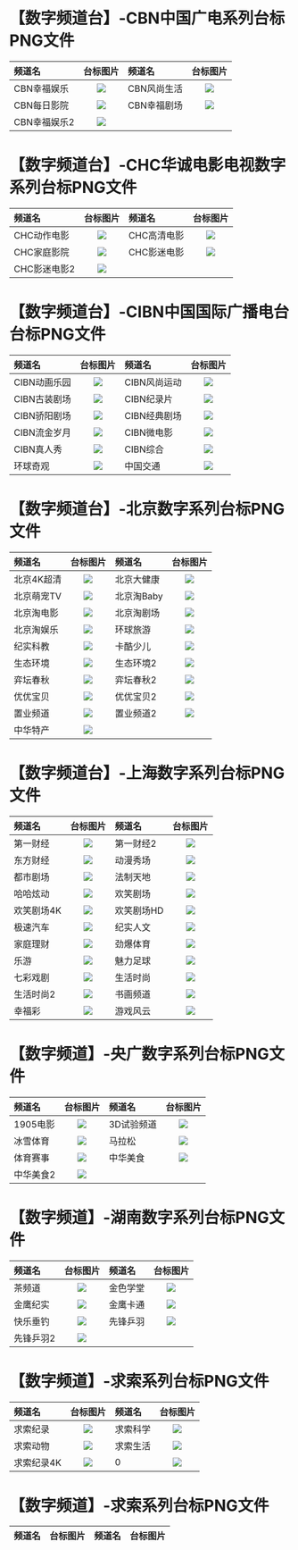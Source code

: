 # 【数字频道台】-CBN中国广电系列台标PNG文件
|频道名|台标图片|频道名|台标图片|
|:---|:---:|:---|:---:|
|CBN幸福娱乐|<img src="https://raw.githubusercontent.com/xiaolvdouya/TV-LOGO/refs/heads/main/%E6%95%B0%E5%AD%97%E9%A2%91%E9%81%93/CBN幸福娱乐.png">|CBN风尚生活|<img src="https://raw.githubusercontent.com/xiaolvdouya/TV-LOGO/refs/heads/main/%E6%95%B0%E5%AD%97%E9%A2%91%E9%81%93/CBN风尚生活.png">|
|CBN每日影院|<img src="https://raw.githubusercontent.com/xiaolvdouya/TV-LOGO/refs/heads/main/%E6%95%B0%E5%AD%97%E9%A2%91%E9%81%93/CBN每日影院.png">|CBN幸福剧场|<img src="https://raw.githubusercontent.com/xiaolvdouya/TV-LOGO/refs/heads/main/%E6%95%B0%E5%AD%97%E9%A2%91%E9%81%93/CBN幸福剧场.png">|
|CBN幸福娱乐2|<img src="https://raw.githubusercontent.com/xiaolvdouya/TV-LOGO/refs/heads/main/%E6%95%B0%E5%AD%97%E9%A2%91%E9%81%93/CBN幸福娱乐2.png">|
# 【数字频道台】-CHC华诚电影电视数字系列台标PNG文件
|频道名|台标图片|频道名|台标图片|
|:---|:---:|:---|:---:|
|CHC动作电影|<img src="https://raw.githubusercontent.com/xiaolvdouya/TV-LOGO/refs/heads/main/%E6%95%B0%E5%AD%97%E9%A2%91%E9%81%93/CHC动作电影.png">|CHC高清电影|<img src="https://raw.githubusercontent.com/xiaolvdouya/TV-LOGO/refs/heads/main/%E6%95%B0%E5%AD%97%E9%A2%91%E9%81%93/CHC高清电影.png">|
|CHC家庭影院|<img src="https://raw.githubusercontent.com/xiaolvdouya/TV-LOGO/refs/heads/main/%E6%95%B0%E5%AD%97%E9%A2%91%E9%81%93/CHC家庭影院.png">|CHC影迷电影|<img src="https://raw.githubusercontent.com/xiaolvdouya/TV-LOGO/refs/heads/main/%E6%95%B0%E5%AD%97%E9%A2%91%E9%81%93/CHC影迷电影.png">|
|CHC影迷电影2|<img src="https://raw.githubusercontent.com/xiaolvdouya/TV-LOGO/refs/heads/main/%E6%95%B0%E5%AD%97%E9%A2%91%E9%81%93/CHC影迷电影2.png">|
# 【数字频道台】-CIBN中国国际广播电台台标PNG文件
|频道名|台标图片|频道名|台标图片|
|:---|:---:|:---|:---:|
|CIBN动画乐园|<img src="https://raw.githubusercontent.com/xiaolvdouya/TV-LOGO/refs/heads/main/%E6%95%B0%E5%AD%97%E9%A2%91%E9%81%93/CIBN动画乐园.png">|CIBN风尚运动|<img src="https://raw.githubusercontent.com/xiaolvdouya/TV-LOGO/refs/heads/main/%E6%95%B0%E5%AD%97%E9%A2%91%E9%81%93/CIBN风尚运动.png">|
|CIBN古装剧场|<img src="https://raw.githubusercontent.com/xiaolvdouya/TV-LOGO/refs/heads/main/%E6%95%B0%E5%AD%97%E9%A2%91%E9%81%93/CIBN古装剧场.png">|CIBN纪录片|<img src="https://raw.githubusercontent.com/xiaolvdouya/TV-LOGO/refs/heads/main/%E6%95%B0%E5%AD%97%E9%A2%91%E9%81%93/CIBN纪录片.png">|
|CIBN骄阳剧场|<img src="https://raw.githubusercontent.com/xiaolvdouya/TV-LOGO/refs/heads/main/%E6%95%B0%E5%AD%97%E9%A2%91%E9%81%93/CIBN骄阳剧场.png">|CIBN经典剧场|<img src="https://raw.githubusercontent.com/xiaolvdouya/TV-LOGO/refs/heads/main/%E6%95%B0%E5%AD%97%E9%A2%91%E9%81%93/CIBN经典剧场.png">|
|CIBN流金岁月|<img src="https://raw.githubusercontent.com/xiaolvdouya/TV-LOGO/refs/heads/main/%E6%95%B0%E5%AD%97%E9%A2%91%E9%81%93/CIBN流金岁月.png">|CIBN微电影|<img src="https://raw.githubusercontent.com/xiaolvdouya/TV-LOGO/refs/heads/main/%E6%95%B0%E5%AD%97%E9%A2%91%E9%81%93/CIBN微电影.png">|
|CIBN真人秀|<img src="https://raw.githubusercontent.com/xiaolvdouya/TV-LOGO/refs/heads/main/%E6%95%B0%E5%AD%97%E9%A2%91%E9%81%93/CIBN真人秀.png">|CIBN综合|<img src="https://raw.githubusercontent.com/xiaolvdouya/TV-LOGO/refs/heads/main/%E6%95%B0%E5%AD%97%E9%A2%91%E9%81%93/CIBN综合.png">|
|环球奇观|<img src="https://raw.githubusercontent.com/xiaolvdouya/TV-LOGO/refs/heads/main/%E6%95%B0%E5%AD%97%E9%A2%91%E9%81%93/环球奇观.png">|中国交通|<img src="https://raw.githubusercontent.com/xiaolvdouya/TV-LOGO/refs/heads/main/%E6%95%B0%E5%AD%97%E9%A2%91%E9%81%93/中国交通.png">|
# 【数字频道台】-北京数字系列台标PNG文件
|频道名|台标图片|频道名|台标图片|
|:---|:---:|:---|:---:|
|北京4K超清|<img src="https://raw.githubusercontent.com/xiaolvdouya/TV-LOGO/refs/heads/main/%E6%95%B0%E5%AD%97%E9%A2%91%E9%81%93/北京4K超清.png">|北京大健康|<img src="https://raw.githubusercontent.com/xiaolvdouya/TV-LOGO/refs/heads/main/%E6%95%B0%E5%AD%97%E9%A2%91%E9%81%93/北京大健康.png">|
|北京萌宠TV|<img src="https://raw.githubusercontent.com/xiaolvdouya/TV-LOGO/refs/heads/main/%E6%95%B0%E5%AD%97%E9%A2%91%E9%81%93/北京萌宠TV.png">|北京淘Baby|<img src="https://raw.githubusercontent.com/xiaolvdouya/TV-LOGO/refs/heads/main/%E6%95%B0%E5%AD%97%E9%A2%91%E9%81%93/北京淘Baby.png">|
|北京淘电影|<img src="https://raw.githubusercontent.com/xiaolvdouya/TV-LOGO/refs/heads/main/%E6%95%B0%E5%AD%97%E9%A2%91%E9%81%93/北京淘电影.png">|北京淘剧场|<img src="https://raw.githubusercontent.com/xiaolvdouya/TV-LOGO/refs/heads/main/%E6%95%B0%E5%AD%97%E9%A2%91%E9%81%93/北京淘剧场.png">|
|北京淘娱乐|<img src="https://raw.githubusercontent.com/xiaolvdouya/TV-LOGO/refs/heads/main/%E6%95%B0%E5%AD%97%E9%A2%91%E9%81%93/北京淘娱乐.png">|环球旅游|<img src="https://raw.githubusercontent.com/xiaolvdouya/TV-LOGO/refs/heads/main/%E6%95%B0%E5%AD%97%E9%A2%91%E9%81%93/环球旅游.png">|
|纪实科教|<img src="https://raw.githubusercontent.com/xiaolvdouya/TV-LOGO/refs/heads/main/%E6%95%B0%E5%AD%97%E9%A2%91%E9%81%93/纪实科教.png">|卡酷少儿|<img src="https://raw.githubusercontent.com/xiaolvdouya/TV-LOGO/refs/heads/main/%E6%95%B0%E5%AD%97%E9%A2%91%E9%81%93/卡酷少儿.png">|
|生态环境|<img src="https://raw.githubusercontent.com/xiaolvdouya/TV-LOGO/refs/heads/main/%E6%95%B0%E5%AD%97%E9%A2%91%E9%81%93/生态环境.png">|生态环境2|<img src="https://raw.githubusercontent.com/xiaolvdouya/TV-LOGO/refs/heads/main/%E6%95%B0%E5%AD%97%E9%A2%91%E9%81%93/生态环境2.png">|
|弈坛春秋|<img src="https://raw.githubusercontent.com/xiaolvdouya/TV-LOGO/refs/heads/main/%E6%95%B0%E5%AD%97%E9%A2%91%E9%81%93/弈坛春秋.png">|弈坛春秋2|<img src="https://raw.githubusercontent.com/xiaolvdouya/TV-LOGO/refs/heads/main/%E6%95%B0%E5%AD%97%E9%A2%91%E9%81%93/弈坛春秋2.png">|
|优优宝贝|<img src="https://raw.githubusercontent.com/xiaolvdouya/TV-LOGO/refs/heads/main/%E6%95%B0%E5%AD%97%E9%A2%91%E9%81%93/优优宝贝.png">|优优宝贝2|<img src="https://raw.githubusercontent.com/xiaolvdouya/TV-LOGO/refs/heads/main/%E6%95%B0%E5%AD%97%E9%A2%91%E9%81%93/优优宝贝2.png">|
|置业频道|<img src="https://raw.githubusercontent.com/xiaolvdouya/TV-LOGO/refs/heads/main/%E6%95%B0%E5%AD%97%E9%A2%91%E9%81%93/置业频道.png">|置业频道2|<img src="https://raw.githubusercontent.com/xiaolvdouya/TV-LOGO/refs/heads/main/%E6%95%B0%E5%AD%97%E9%A2%91%E9%81%93/置业频道2.png">|
|中华特产|<img src="https://raw.githubusercontent.com/xiaolvdouya/TV-LOGO/refs/heads/main/%E6%95%B0%E5%AD%97%E9%A2%91%E9%81%93/中华特产.png">|
# 【数字频道台】-上海数字系列台标PNG文件
|频道名|台标图片|频道名|台标图片|
|:---|:---:|:---|:---:|
|第一财经|<img src="https://raw.githubusercontent.com/xiaolvdouya/TV-LOGO/refs/heads/main/%E6%95%B0%E5%AD%97%E9%A2%91%E9%81%93/第一财经.png">|第一财经2|<img src="https://raw.githubusercontent.com/xiaolvdouya/TV-LOGO/refs/heads/main/%E6%95%B0%E5%AD%97%E9%A2%91%E9%81%93/第一财经2.png">|
|东方财经|<img src="https://raw.githubusercontent.com/xiaolvdouya/TV-LOGO/refs/heads/main/%E6%95%B0%E5%AD%97%E9%A2%91%E9%81%93/东方财经.png">|动漫秀场|<img src="https://raw.githubusercontent.com/xiaolvdouya/TV-LOGO/refs/heads/main/%E6%95%B0%E5%AD%97%E9%A2%91%E9%81%93/动漫秀场.png">|
|都市剧场|<img src="https://raw.githubusercontent.com/xiaolvdouya/TV-LOGO/refs/heads/main/%E6%95%B0%E5%AD%97%E9%A2%91%E9%81%93/都市剧场.png">|法制天地|<img src="https://raw.githubusercontent.com/xiaolvdouya/TV-LOGO/refs/heads/main/%E6%95%B0%E5%AD%97%E9%A2%91%E9%81%93/法制天地.png">|
|哈哈炫动|<img src="https://raw.githubusercontent.com/xiaolvdouya/TV-LOGO/refs/heads/main/%E6%95%B0%E5%AD%97%E9%A2%91%E9%81%93/哈哈炫动.png">|欢笑剧场|<img src="https://raw.githubusercontent.com/xiaolvdouya/TV-LOGO/refs/heads/main/%E6%95%B0%E5%AD%97%E9%A2%91%E9%81%93/欢笑剧场.png">|
|欢笑剧场4K|<img src="https://raw.githubusercontent.com/xiaolvdouya/TV-LOGO/refs/heads/main/%E6%95%B0%E5%AD%97%E9%A2%91%E9%81%93/欢笑剧场4K.png">|欢笑剧场HD|<img src="https://raw.githubusercontent.com/xiaolvdouya/TV-LOGO/refs/heads/main/%E6%95%B0%E5%AD%97%E9%A2%91%E9%81%93/欢笑剧场HD.png">|
|极速汽车|<img src="https://raw.githubusercontent.com/xiaolvdouya/TV-LOGO/refs/heads/main/%E6%95%B0%E5%AD%97%E9%A2%91%E9%81%93/极速汽车.png">|纪实人文|<img src="https://raw.githubusercontent.com/xiaolvdouya/TV-LOGO/refs/heads/main/%E6%95%B0%E5%AD%97%E9%A2%91%E9%81%93/纪实人文.png">|
|家庭理财|<img src="https://raw.githubusercontent.com/xiaolvdouya/TV-LOGO/refs/heads/main/%E6%95%B0%E5%AD%97%E9%A2%91%E9%81%93/家庭理财.png">|劲爆体育|<img src="https://raw.githubusercontent.com/xiaolvdouya/TV-LOGO/refs/heads/main/%E6%95%B0%E5%AD%97%E9%A2%91%E9%81%93/劲爆体育.png">|
|乐游|<img src="https://raw.githubusercontent.com/xiaolvdouya/TV-LOGO/refs/heads/main/%E6%95%B0%E5%AD%97%E9%A2%91%E9%81%93/乐游.png">|魅力足球|<img src="https://raw.githubusercontent.com/xiaolvdouya/TV-LOGO/refs/heads/main/%E6%95%B0%E5%AD%97%E9%A2%91%E9%81%93/魅力足球.png">|
|七彩戏剧|<img src="https://raw.githubusercontent.com/xiaolvdouya/TV-LOGO/refs/heads/main/%E6%95%B0%E5%AD%97%E9%A2%91%E9%81%93/七彩戏剧.png">|生活时尚|<img src="https://raw.githubusercontent.com/xiaolvdouya/TV-LOGO/refs/heads/main/%E6%95%B0%E5%AD%97%E9%A2%91%E9%81%93/生活时尚.png">|
|生活时尚2|<img src="https://raw.githubusercontent.com/xiaolvdouya/TV-LOGO/refs/heads/main/%E6%95%B0%E5%AD%97%E9%A2%91%E9%81%93/生活时尚2.png">|书画频道|<img src="https://raw.githubusercontent.com/xiaolvdouya/TV-LOGO/refs/heads/main/%E6%95%B0%E5%AD%97%E9%A2%91%E9%81%93/书画频道.png">|
|幸福彩|<img src="https://raw.githubusercontent.com/xiaolvdouya/TV-LOGO/refs/heads/main/%E6%95%B0%E5%AD%97%E9%A2%91%E9%81%93/幸福彩.png">|游戏风云|<img src="https://raw.githubusercontent.com/xiaolvdouya/TV-LOGO/refs/heads/main/%E6%95%B0%E5%AD%97%E9%A2%91%E9%81%93/游戏风云.png">|
# 【数字频道】-央广数字系列台标PNG文件
|频道名|台标图片|频道名|台标图片|
|:---|:---:|:---|:---:|
|1905电影|<img src="https://raw.githubusercontent.com/xiaolvdouya/TV-LOGO/refs/heads/main/%E6%95%B0%E5%AD%97%E9%A2%91%E9%81%93/1905电影.png">|3D试验频道|<img src="https://raw.githubusercontent.com/xiaolvdouya/TV-LOGO/refs/heads/main/%E6%95%B0%E5%AD%97%E9%A2%91%E9%81%93/3D试验频道.png">|
|冰雪体育|<img src="https://raw.githubusercontent.com/xiaolvdouya/TV-LOGO/refs/heads/main/%E6%95%B0%E5%AD%97%E9%A2%91%E9%81%93/冰雪体育.png">|马拉松|<img src="https://raw.githubusercontent.com/xiaolvdouya/TV-LOGO/refs/heads/main/%E6%95%B0%E5%AD%97%E9%A2%91%E9%81%93/马拉松.png">|
|体育赛事|<img src="https://raw.githubusercontent.com/xiaolvdouya/TV-LOGO/refs/heads/main/%E6%95%B0%E5%AD%97%E9%A2%91%E9%81%93/体育赛事.png">|中华美食|<img src="https://raw.githubusercontent.com/xiaolvdouya/TV-LOGO/refs/heads/main/%E6%95%B0%E5%AD%97%E9%A2%91%E9%81%93/中华美食.png">|
|中华美食2|<img src="https://raw.githubusercontent.com/xiaolvdouya/TV-LOGO/refs/heads/main/%E6%95%B0%E5%AD%97%E9%A2%91%E9%81%93/中华美食2.png">|
# 【数字频道】-湖南数字系列台标PNG文件
|频道名|台标图片|频道名|台标图片|
|:---|:---:|:---|:---:|
|茶频道|<img src="https://raw.githubusercontent.com/xiaolvdouya/TV-LOGO/refs/heads/main/%E6%95%B0%E5%AD%97%E9%A2%91%E9%81%93/茶频道.png">|金色学堂|<img src="https://raw.githubusercontent.com/xiaolvdouya/TV-LOGO/refs/heads/main/%E6%95%B0%E5%AD%97%E9%A2%91%E9%81%93/金色学堂.png">|
|金鹰纪实|<img src="https://raw.githubusercontent.com/xiaolvdouya/TV-LOGO/refs/heads/main/%E6%95%B0%E5%AD%97%E9%A2%91%E9%81%93/金鹰纪实.png">|金鹰卡通|<img src="https://raw.githubusercontent.com/xiaolvdouya/TV-LOGO/refs/heads/main/%E6%95%B0%E5%AD%97%E9%A2%91%E9%81%93/金鹰卡通.png">|
|快乐垂钓|<img src="https://raw.githubusercontent.com/xiaolvdouya/TV-LOGO/refs/heads/main/%E6%95%B0%E5%AD%97%E9%A2%91%E9%81%93/快乐垂钓.png">|先锋乒羽|<img src="https://raw.githubusercontent.com/xiaolvdouya/TV-LOGO/refs/heads/main/%E6%95%B0%E5%AD%97%E9%A2%91%E9%81%93/先锋乒羽.png">|
|先锋乒羽2|<img src="https://raw.githubusercontent.com/xiaolvdouya/TV-LOGO/refs/heads/main/%E6%95%B0%E5%AD%97%E9%A2%91%E9%81%93/先锋乒羽2.png">|
# 【数字频道】-求索系列台标PNG文件
|频道名|台标图片|频道名|台标图片|
|:---|:---:|:---|:---:|
|求索纪录|<img src="https://raw.githubusercontent.com/xiaolvdouya/TV-LOGO/refs/heads/main/%E6%95%B0%E5%AD%97%E9%A2%91%E9%81%93/求索纪录.png">|求索科学|<img src="https://raw.githubusercontent.com/xiaolvdouya/TV-LOGO/refs/heads/main/%E6%95%B0%E5%AD%97%E9%A2%91%E9%81%93/求索科学.png">|
|求索动物|<img src="https://raw.githubusercontent.com/xiaolvdouya/TV-LOGO/refs/heads/main/%E6%95%B0%E5%AD%97%E9%A2%91%E9%81%93/求索动物.png">|求索生活|<img src="https://raw.githubusercontent.com/xiaolvdouya/TV-LOGO/refs/heads/main/%E6%95%B0%E5%AD%97%E9%A2%91%E9%81%93/求索生活.png">|
|求索纪录4K|<img src="https://raw.githubusercontent.com/xiaolvdouya/TV-LOGO/refs/heads/main/%E6%95%B0%E5%AD%97%E9%A2%91%E9%81%93/求索纪录4K.png">|0|<img src="https://raw.githubusercontent.com/xiaolvdouya/TV-LOGO/refs/heads/main/%E6%95%B0%E5%AD%97%E9%A2%91%E9%81%93/0">|
# 【数字频道】-求索系列台标PNG文件
|频道名|台标图片|频道名|台标图片|
|:---|:---:|:---|:---:|
